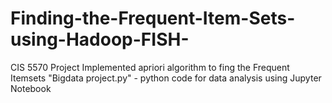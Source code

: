 # Finding-the-Frequent-Item-Sets-using-Hadoop-FISH-
CIS 5570 Project 
Implemented apriori algorithm to fing the Frequent Itemsets
"Bigdata project.py" - python code for data analysis using Jupyter Notebook
